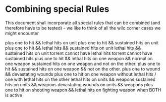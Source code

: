 # Combining special Rules

This document shall incorporate all special rules that can be combined
(and therefore have to be tested) - we like to think of all the wilc corner cases we might encounter

plus one to hit && lethal hits on unit
plus one to hit && sustained hits on unit
plus one to hit && lethal hits && sustained hits on unit
lethal hits && sustained hits on unit
torrent cannot have lethal hits
torrent cannot have sustained hits
plus one to hit && lethal hits on one weapon && normal on one weapon
sustained hits on one weapon and not on the other.
plus one to hit && sustained hits on one weapon && not on the other.
plus one to wound && devastating wounds
plus one to hit on one weapon without lethal hits / one with lethal hits on the other
lethal hits on units && weapons
sustained hits on units && weapons
devastating wounds on units && weapons
plus one to hit on shooting weapon && lethal hits on fighting weapon when BOTH is active




